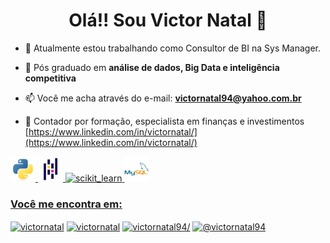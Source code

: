 <h1 align="center">Olá!! Sou Victor Natal 👋</h1>

- 🔭 Atualmente estou trabalhando como Consultor de BI na Sys Manager.

- 🌱 Pós graduado em **análise de dados, Big Data e inteligência competitiva**

- 📫 Você me acha através do e-mail: **victornatal94@yahoo.com.br**

- 📄 Contador por formação, especialista em finanças e investimentos [https://www.linkedin.com/in/victornatal/](https://www.linkedin.com/in/victornatal/)




<p align="left"> </a> <a href="https://www.python.org" target="_blank" rel="noreferrer"> <img src="https://raw.githubusercontent.com/devicons/devicon/master/icons/python/python-original.svg" alt="python" width="40" height="40"/> <a href="https://pandas.pydata.org/" target="_blank" rel="noreferrer"> <img src="https://raw.githubusercontent.com/devicons/devicon/2ae2a900d2f041da66e950e4d48052658d850630/icons/pandas/pandas-original.svg" alt="pandas" width="40" height="40"/> </a>  </a> <a href="https://scikit-learn.org/" target="_blank" rel="noreferrer"> <img src="https://upload.wikimedia.org/wikipedia/commons/0/05/Scikit_learn_logo_small.svg" alt="scikit_learn" width="40" height="40"/> </a> <a href="https://www.mysql.com/" target="_blank" rel="noreferrer"> <img src="https://raw.githubusercontent.com/devicons/devicon/master/icons/mysql/mysql-original-wordmark.svg" alt="mysql" width="40" height="40"/></p>



<h3 align="left">Você me encontra em:</h3>
<p align="left">
<a href="https://linkedin.com/in/victornatal" target="blank"><img align="center" src="https://raw.githubusercontent.com/rahuldkjain/github-profile-readme-generator/master/src/images/icons/Social/linked-in-alt.svg" alt="victornatal" height="30" width="40" /></a>
<a href="https://kaggle.com/victornatal" target="blank"><img align="center" src="https://raw.githubusercontent.com/rahuldkjain/github-profile-readme-generator/master/src/images/icons/Social/kaggle.svg" alt="victornatal" height="30" width="40" /></a>
<a href="https://instagram.com/victornatal94/" target="blank"><img align="center" src="https://raw.githubusercontent.com/rahuldkjain/github-profile-readme-generator/master/src/images/icons/Social/instagram.svg" alt="victornatal94/" height="30" width="40" /></a>
<a href="https://medium.com/@victornatal94" target="blank"><img align="center" src="https://raw.githubusercontent.com/rahuldkjain/github-profile-readme-generator/master/src/images/icons/Social/medium.svg" alt="@victornatal94" height="30" width="40" /></a>


